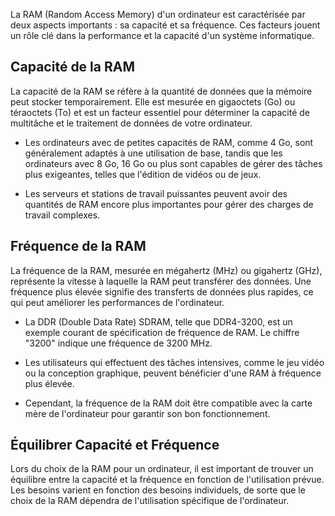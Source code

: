 
La RAM (Random Access Memory) d'un ordinateur est caractérisée par deux aspects importants : sa capacité et sa fréquence. Ces facteurs jouent un rôle clé dans la performance et la capacité d'un système informatique.

## Capacité de la RAM

La capacité de la RAM se réfère à la quantité de données que la mémoire peut stocker temporairement. Elle est mesurée en gigaoctets (Go) ou téraoctets (To) et est un facteur essentiel pour déterminer la capacité de multitâche et le traitement de données de votre ordinateur.

- Les ordinateurs avec de petites capacités de RAM, comme 4 Go, sont généralement adaptés à une utilisation de base, tandis que les ordinateurs avec 8 Go, 16 Go ou plus sont capables de gérer des tâches plus exigeantes, telles que l'édition de vidéos ou de jeux.

- Les serveurs et stations de travail puissantes peuvent avoir des quantités de RAM encore plus importantes pour gérer des charges de travail complexes.

## Fréquence de la RAM

La fréquence de la RAM, mesurée en mégahertz (MHz) ou gigahertz (GHz), représente la vitesse à laquelle la RAM peut transférer des données. Une fréquence plus élevée signifie des transferts de données plus rapides, ce qui peut améliorer les performances de l'ordinateur.

- La DDR (Double Data Rate) SDRAM, telle que DDR4-3200, est un exemple courant de spécification de fréquence de RAM. Le chiffre "3200" indique une fréquence de 3200 MHz.

- Les utilisateurs qui effectuent des tâches intensives, comme le jeu vidéo ou la conception graphique, peuvent bénéficier d'une RAM à fréquence plus élevée.

- Cependant, la fréquence de la RAM doit être compatible avec la carte mère de l'ordinateur pour garantir son bon fonctionnement.

## Équilibrer Capacité et Fréquence

Lors du choix de la RAM pour un ordinateur, il est important de trouver un équilibre entre la capacité et la fréquence en fonction de l'utilisation prévue. Les besoins varient en fonction des besoins individuels, de sorte que le choix de la RAM dépendra de l'utilisation spécifique de l'ordinateur.



